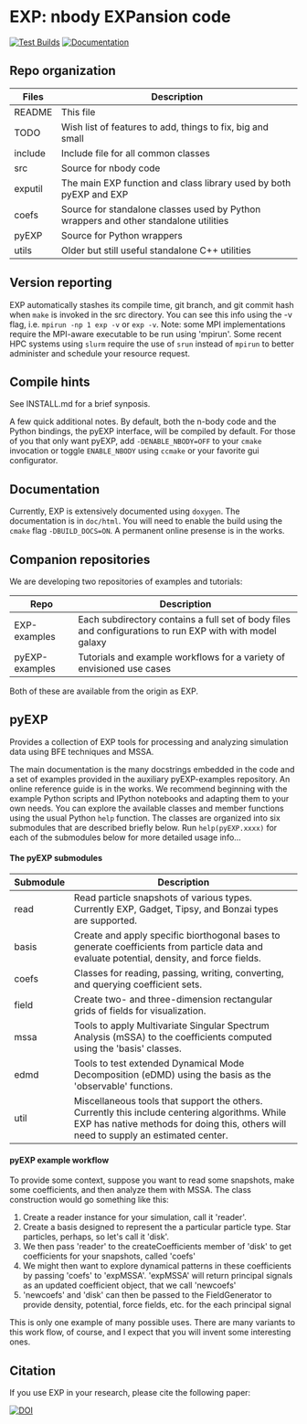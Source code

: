 # EXP: nbody EXPansion code

[![Test Builds](https://github.com/EXP-code/EXP/actions/workflows/build.yml/badge.svg)](https://github.com/EXP-code/EXP/actions/workflows/build.yml)
[![Documentation](https://readthedocs.org/projects/exp-docs/badge/?version=latest)](https://exp-docs.readthedocs.io/)


## Repo organization

| Files   | Description |
| ---     | ---         |
| README  | This file |
| TODO	  | Wish list of features to add, things to fix, big and small |
| include | Include file for all common classes |
| src	  | Source for nbody code |
| exputil | The main EXP function and class library used by both pyEXP and EXP |
| coefs   | Source for standalone classes used by Python wrappers and other standalone utilities |
| pyEXP   | Source for Python wrappers |
| utils   | Older but still useful standalone C++ utilities |

## Version reporting

EXP automatically stashes its compile time, git branch, and git commit
hash when `make` is invoked in the src directory.  You can see this
info using the -v flag, i.e. `mpirun -np 1 exp -v` or `exp -v`.  Note:
some MPI implementations require the MPI-aware executable to be run
using 'mpirun'.  Some recent HPC systems using `slurm` require the use
of `srun` instead of `mpirun` to better administer and schedule your
resource request.

## Compile hints

See INSTALL.md for a brief synposis.

A few quick additional notes. By default, both the n-body code and the
Python bindings, the pyEXP interface, will be compiled by default.
For those of you that only want pyEXP, add `-DENABLE_NBODY=OFF` to
your `cmake` invocation or toggle `ENABLE_NBODY` using `ccmake` or
your favorite gui configurator.

## Documentation

Currently, EXP is extensively documented using `doxygen`.  The
documentation is in `doc/html`.  You will need to enable the build
using the `cmake` flag `-DBUILD_DOCS=ON`.  A permanent online presense
is in the works.

## Companion repositories

We are developing two repositories of examples and tutorials:

| Repo   | Description |
| ---    | ---         |
| EXP-examples | Each subdirectory contains a full set of body files and configurations to run EXP with with model galaxy |
| pyEXP-examples | Tutorials and example workflows for a variety of envisioned use cases |

Both of these are available from the origin as EXP.

## pyEXP

Provides a collection of EXP tools for processing and analyzing
simulation data using BFE techniques and MSSA.

The main documentation is the many docstrings embedded in the code and
a set of examples provided in the auxiliary pyEXP-examples repository.
An online reference guide is in the works. We
recommend beginning with the example Python scripts and IPython
notebooks and adapting them to your own needs. You can explore
the available classes and member functions using the usual Python
`help` function.  The classes are organized into six submodules
that are described briefly below.  Run `help(pyEXP.xxxx)` for each
of the submodules below for more detailed usage info...

#### The pyEXP submodules

| Submodule | Description |
| ---       | ---         |
| read      | Read particle snapshots of various types.  Currently EXP, Gadget, Tipsy, and Bonzai types are supported. |
| basis     | Create and apply specific biorthogonal bases to generate coefficients from particle data and evaluate potential, density, and force fields. |
| coefs     | Classes for reading, passing, writing, converting, and querying coefficient sets. |
| field     | Create two- and three-dimension rectangular grids of fields for visualization. |
| mssa      | Tools to apply Multivariate Singular Spectrum Analysis (mSSA) to the coefficients computed using the 'basis' classes. |
| edmd      | Tools to test extended Dynamical Mode Decomposition (eDMD) using the basis as the 'observable' functions. |
| util      | Miscellaneous tools that support the others.  Currently this include centering algorithms.  While EXP has native methods for doing this, others will need to supply an estimated center. |

#### pyEXP example workflow

To provide some context, suppose you want to read some snapshots, make some coefficients, and then analyze them with MSSA. The class construction would go something like this:

1. Create a reader instance for your simulation, call it 'reader'.
2. Create a basis designed to represent the a particular particle type.  Star particles, perhaps, so let's call it 'disk'.
3. We then pass 'reader' to the createCoefficients member of 'disk' to get coefficients for your snapshots, called 'coefs'
4. We might then want to explore dynamical patterns in these coefficients by passing 'coefs' to 'expMSSA'.  'expMSSA' will return principal signals as an updated coefficient object, that we call 'newcoefs'
5. 'newcoefs' and 'disk' can then be passed to the FieldGenerator to provide density, potential, force fields, etc. for the each principal signal

This is only one example of many possible uses.  There are many
variants to this work flow, of course, and I expect that you will
invent some interesting ones.

## Citation

If you use EXP in your research, please cite the following paper:

[![DOI](https://joss.theoj.org/papers/10.21105/joss.07302/status.svg)](https://doi.org/10.21105/joss.07302)
